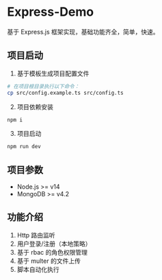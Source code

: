 # Express-Demo

基于 Express.js 框架实现，基础功能齐全，简单，快速。

## 项目启动

1. 基于模板生成项目配置文件

```sh
# 在项目根目录执行以下命令：
cp src/config.example.ts src/config.ts
```

2. 项目依赖安装

```sh
npm i
```

3. 项目启动

```sh
npm run dev
```

## 项目参数

- Node.js >= v14
- MongoDB >= v4.2

## 功能介绍

1. Http 路由监听
2. 用户登录/注册（本地策略）
3. 基于 rbac 的角色权限管理
4. 基于 multer 的文件上传
5. 脚本自动化执行
